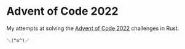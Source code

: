 # Advent of Code 2022

My attempts at solving the [Advent of Code 2022](https://adventofcode.com/) challenges in Rust.

`＼(^o^)／`